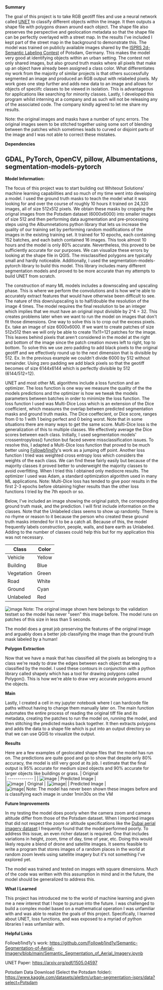 **Summary**

The goal of this project is to take RGB geotiff files and use a neural network called [UNET]([url](https://arxiv.org/pdf/1505.04597)) to classify different objects within the image. It then outputs a shape file with polygons drawn around each object. The shape file also preserves the perspective and geolocation metadata so that the shape file can be perfectly overlayed with a street map. In the results I've included I kept part of the street map in the background to demonstrate this. The model was trained on publicly available images shared by the [ISPRS 2d-Semantic Labeling Contest]([url](https://www.isprs.org/education/benchmarks/UrbanSemLab/2d-sem-label-potsdam.aspx)) of Potsdam, Germany. This makes the model very good at identifying objects within an urban setting. The contest not only shared images, but also ground truth masks where all pixels that make up an object have already been assigned a class color. What differentiates my work from the majority of similar projects is that others successfully segmented an image and produced an RGB output with relabeled pixels. My work goes one step further and adds new data to an image and allows for objects of speciifc classes to be viewed in isolation. This is advantageous for applications like searching for minority classes. Lastly, I developed this program whilst interning at a company and as such will not be releasing any of the associated code. The company kindly agreed to let me share my results.

Note: the original images and masks have a number of sync errors. The original images seem to be stitched together using some sort of blending between the patches which sometimes leads to curved or disjoint parts of the image and I was not able to correct these mistakes.

**Dependencies**

GDAL, 
PyTorch, 
OpenCV, 
pillow, 
Albumentations, 
segmentation-models-pytorch
-----------------------------

**Model Information:**

The focus of this project was to start building out Whiteout Solutions' machine learning capabilities and so much of my time went into developing a model. I used the ground truth masks to teach the model what it was looking for and over the course of roughly 10 hours it trained on 24,320 images, all of size 512x512 pixels. We obtain these masks by cropping the orignal images from the Potsdam dataset (6000x6000) into smaller images of size 512 and then performing data augmentation and pre-processing steps using the Albumnetations python library that lets us increase the quality of our training set by performing random modifications of the images in the existing training set. It trained for 10 epochs, each containing 152 batches, and each batch contained 16 images. This took almost 10 hours and the model is only 80% accurate. Nevertheless, this proved to be sufficiently accurate for our purposes. We can visualize these errors by looking at the shape file in QGIS. The misclassified polygons are typically small and hardly noticeable. Additionally, I used the segmentation-models-pytorch library to build this model. This library includes many different segmentation models and proved to be more accurate than my attempts to build UNET from scratch.

The construction of many ML models includes a downscaling and upscaling phase. This is where we perform the convolutions and is how we're able to accurately extract features that would have otherwise been difficult to see. The nature of this down/upscaling is to half/double the resolution of the image 4 times. The model requires the final resolution to be an integer which implies that we must have an original input divisible by 2^4 = 32. This creates problems later when we want to run the model on images that don't fit those dimensions. One way to solve this is to crop out the excess pixels. Ex. take an image of size 6000x6000. If we want to create patches of size 512x512 then we will only be able to create 11x11=121 patches for the image. This leaves behind pixels that aren't considered in the model at the right and bottom of the image since the patch creation moves left to right, top to bottom. To solve this we use zero padding to add black pixels to the original geotiff and we effectively round up to the next dimension that is divisible by 512. Ex. In the previous example we couldn't divide 6000 by 512 without remainder. Using zero padding we add black pixels so that the geotiff becomes of size 6144x6144 which is perfectly divisible by 512 (6144/512=12). 

UNET and most other ML algorithms include a loss function and an optimizer. The loss function is one way we measure the quality of the the models predictions and the optimizer is how we tweak the models parameters between batches in order to minimize the loss function. The loss function I used was Multi-Dice Loss which is an extension of the Dice coefficient, which measures the overlap between predicted segmentation masks and ground truth masks. The Dice coeffecient, or Dice score, ranges from 0 to 1 with 1 being perfect and 0 being worst. Note that in some situations there are many ways to get the same score. Multi-Dice loss is the generalization of this to multiple classes. We effectively average the Dice scores between each class. Initially, I used segmentation models' crossentropyloss() function but faced severe missclassification issues. To resolve this, I adapted a Multi-Dice loss function that proved to be much better using [Followb1ind1y]([url](https://github.com/Followb1ind1y/Semantic-Segmentation-of-Aerial-Imagery))'s work as a jumping off point. Another loss function I tried was weighted cross entropy loss which considers the weights of the each class. We can find these fairly easily but because of the majority classes it proved better to underweight the majority classes to avoid overfitting. When I tried this I obtained only mediocre results. The optimizer I used was Adam, a standard optimization algorithm used in many ML applications. 
Note: Multi-Dice loss has tended to give poor results in the first 2-3 epochs before obtaining higher results than the other loss functions I tried by the 7th epoch or so.

Below, I've included an image showing the original patch, the corresponding ground truth mask, and the prediction. I will first include information on the classes. Note that the Unlabeled class seems to show up randomly. There is no rhyme or reason to it because the person who created these ground truth masks intended for it to be a catch all. Because of this, the model frequently labels construction, people, walls, and bare earth as Unlabeled. Adding to the number of classes could help this but for my application this was not necessary.

| Class        | Color |
| ------------- | ------------- |
| Vehicle       | Yellow  |
| Building  | Blue  |
| Vegetation       | Green  |
| Road       | White  |
| Ground  | Cyan  |
| Unlabeled      | Red  |
![image](https://github.com/tnormand262/UNET_Classifier/assets/160414926/eb423e00-4cf2-441d-a0af-f7fedf418f80)
Note: The original image shown here belongs to the validation testset so the model has never "seen" this image before. The model runs on patches of this size in less than 5 seconds.

The model does a great job preserving the features of the original image and arguably does a better job classifying the image than the ground truth mask labeled by a human!

**Polygon Extraction**

Now that we have a mask that has classified all the pixels as belonging to a class we're ready to draw the edges between each object that was classified by the model. I used these contours in conjunction with a python library called shapely which has a tool for drawing polygons called Polygon(). This is how we're able to draw very accurate polygons around the objects.

**Main**

Lastly, I created a cell in my jupyter notebook where I can hardcode file paths without having to change them manually later on. The main function automates the entire process of reading the original tiff file and its metadata, creating the patches to run the model on, running the model, and then stitching the predicted masks back together. It then extracts polygons and adds the data to a shape file which is put into an output directory so that we can use QGIS to visualize the output.

**Results**

Here are a few examples of geolocated shape files that the model has run on. The predictions are quite good and go to show that despite only 80% accuracy, the model is still very good at its job. I estimate that the final output is 95% accurate for medium sized objects and 90% accurate for larger objects like buildings or grass.
| Original        
| ------------- |
| ![image](https://github.com/tnormand262/UNET_Classifier/assets/160414926/387db528-1c59-45de-8256-efb8012bee8b)
| Predicted Image |        
|![image](https://github.com/tnormand262/UNET_Classifier/assets/160414926/dbbaa830-2cca-4839-bf79-86f17766de3b)
| Original        |
|![image](https://github.com/tnormand262/UNET_Classifier/assets/160414926/98969a2f-51c8-4c58-aebc-9a26522ce398)|
| Predicted Image |        
|![image](https://github.com/tnormand262/UNET_Classifier/assets/160414926/df208fec-b1e2-41ff-ae8c-c4c910cde303)|
Note: The model has never been shown these images before and is classifying each image in under 1min30s on the VM


**Future Improvements**

In my testing the model does poorly when the camera zoom and camera altitude differ from those of the Potsdam dataset. When I imported images that did not respect the zoom or altitude specifications like the [Dubai aerial imagery dataset]([url](https://www.kaggle.com/datasets/humansintheloop/semantic-segmentation-of-aerial-imagery)) I frequently found that the model performed poorly. To address this issue, an even richer dataset is required. One that includes variations in height, zoom, time of day, time of year, etc. Doing this would likely require a blend of drone and satellite images. It seems feasible to write a program that stores images of a random places in the world at random zoom levels using satellite imagery but it's not something I've explored yet. 

The model was trained and tested on images with square dimensions. Much of the code was written with this assumption in mind and in the future, the model should be generalized to address this.

**What I Learned**

This project has introduced me to the world of machine learning and given me a new interest that I hope to pursue into the future. I was challenged to build a complex model based on a mathematical operation I was unfamiliar with and was able to realize the goals of this project. Specifically, I learned about UNET, loss functions, and was exposed to a myriad of python libraries I was unfamilair with.

**Helpful Links**

Followb1ind1y's work: https://github.com/Followb1ind1y/Semantic-Segmentation-of-Aerial-Imagery/blob/main/Semantic_Segmentation_of_Aerial_Imagery.ipynb

UNET Paper: https://arxiv.org/pdf/1505.04597

Potsdam Data Download (Select the Potsdam folder): https://www.kaggle.com/datasets/aletbm/urban-segmentation-isprs/data?select=Potsdam 



